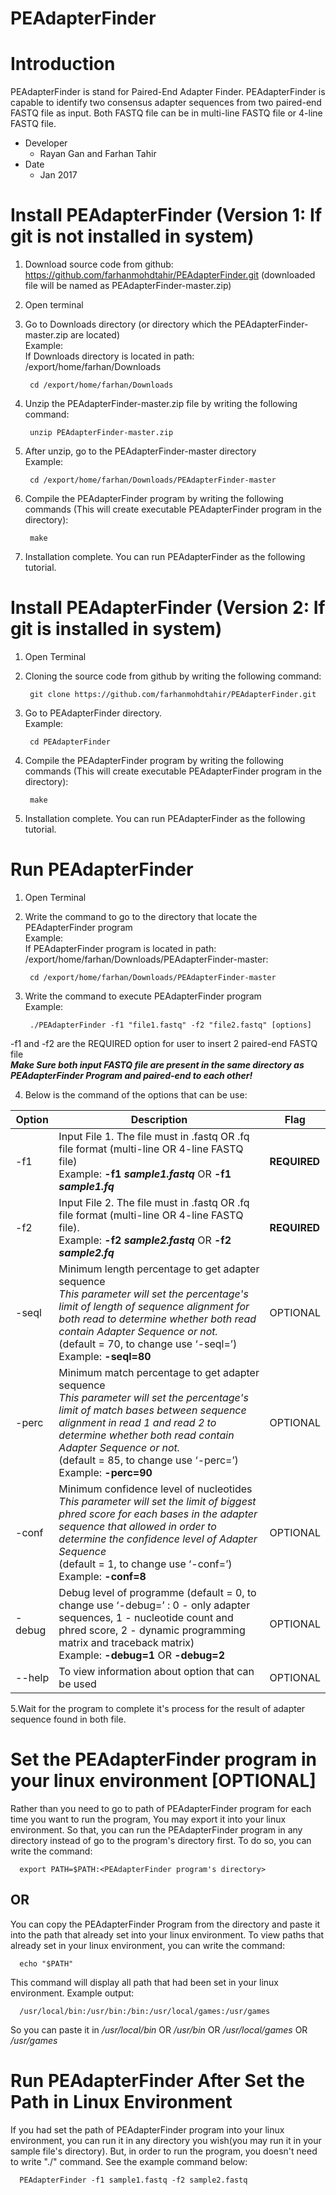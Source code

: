 # PEAdapterFinder
# Introduction  
PEAdapterFinder is stand for Paired-End Adapter Finder. PEAdapterFinder is capable to  identify two consensus adapter sequences from two paired-end FASTQ file as input. Both FASTQ file can be in multi-line FASTQ file or 4-line FASTQ file.  

- Developer  
    - Rayan Gan and Farhan Tahir 
- Date  
    - Jan 2017  
    
# Install PEAdapterFinder (Version 1: If git is not installed in system)
1. Download source code from github: https://github.com/farhanmohdtahir/PEAdapterFinder.git (downloaded file will be named as PEAdapterFinder-master.zip)  
2. Open terminal  
3. Go to Downloads directory (or directory which the PEAdapterFinder-master.zip are located)  
   Example:  
    If Downloads directory is located in path: /export/home/farhan/Downloads  
    
        cd /export/home/farhan/Downloads 
            
4. Unzip the PEAdapterFinder-master.zip file by writing the following command:  

        unzip PEAdapterFinder-master.zip  

5. After unzip, go to the PEAdapterFinder-master directory  
   Example:  

        cd /export/home/farhan/Downloads/PEAdapterFinder-master  

6. Compile the PEAdapterFinder program by writing the following commands (This will create executable PEAdapterFinder program in the directory):  
    
        make  

7. Installation complete. You can run PEAdapterFinder as the following tutorial.  

# Install PEAdapterFinder (Version 2: If git is installed in system)
1. Open Terminal  
2. Cloning the source code from github by writing the following command:  
   
        git clone https://github.com/farhanmohdtahir/PEAdapterFinder.git  

3. Go to PEAdapterFinder directory.  
   Example:

        cd PEAdapterFinder

4. Compile the PEAdapterFinder program by writing the following commands (This will create executable PEAdapterFinder program in the directory):  
   
        make  

5. Installation complete. You can run PEAdapterFinder as the following tutorial.  

# Run PEAdapterFinder  
1. Open Terminal  
2. Write the command to go to the directory that locate the PEAdapterFinder program  
   Example:  
    If PEAdapterFinder program is located in path: /export/home/farhan/Downloads/PEAdapterFinder-master:  
    
        cd /export/home/farhan/Downloads/PEAdapterFinder-master  

3. Write the command to execute PEAdapterFinder program  
   Example:  
   
        ./PEAdapterFinder -f1 "file1.fastq" -f2 "file2.fastq" [options]  

 -f1 and -f2 are the REQUIRED option for user to insert 2 paired-end FASTQ file  
___Make Sure both input FASTQ file are present in the same directory as PEAdapterFinder Program and paired-end to each other!___  

4. Below is the command of the options that can be use:  

| Option | Description                                                                                                                                                                                                                   | Flag         |
|--------|-------------------------------------------------------------------------------------------------------------------------------------------------------------------------------------------------------------------------------|--------------|
| -f1    | Input File 1. The file must in .fastq OR .fq file format  (multi-line OR 4-line FASTQ file)<br/>  Example: __-f1 _sample1.fastq___ OR __-f1 _sample1.fq___                                                                         | __REQUIRED__ |
| -f2    | Input File 2. The file must in .fastq OR .fq file format  (multi-line OR 4-line FASTQ file).<br/>  Example: __-f2 _sample2.fastq___ OR __-f2 _sample2.fq___                                                                        | __REQUIRED__ |
| -seql  | Minimum length percentage to get adapter sequence <br/> _This parameter will set the percentage's limit of length of sequence alignment for both read to determine whether both read contain Adapter Sequence or not._<br/>  (default = 70, to change use ‘-seql=’)<br/> Example: __-seql=80__                                                                                                               | OPTIONAL     |
| -perc  | Minimum match percentage to get adapter sequence <br/>_This parameter will set the percentage's limit of match bases between sequence alignment in read 1 and read 2 to determine whether both read contain Adapter Sequence or not._<br/> (default = 85, to change use ‘-perc=’)<br/> Example: __-perc=90__                                                                                                                | OPTIONAL     |
| -conf  | Minimum confidence level of nucleotides<br/>_This parameter will set the limit of biggest phred score for each bases in the adapter sequence that allowed in order to determine the confidence level of Adapter Sequence_<br/> (default = 1, to change use ‘-conf=’)<br/> Example: __-conf=8__                                                                                                                           | OPTIONAL     |
| -debug | Debug level of programme (default = 0, to change use ‘-debug=’ : 0 - only adapter sequences, 1 - nucleotide count and phred score, 2 - dynamic programming matrix and traceback matrix)<br/> Example: __-debug=1__ OR __-debug=2__ | OPTIONAL     |
| --help | To view information about option that can be used                                                                                                                                                                             | OPTIONAL     |

5.Wait for the program to complete it's process for the result of adapter sequence found in both file. 

# Set the PEAdapterFinder program in your linux environment [OPTIONAL]
Rather than you need to go to path of PEAdapterFinder program for each time you want to run the program, You may export it into your linux environment. So that, you can run the PEAdapterFinder program in any directory instead of go to the program's directory first. To do so, you can write the command: 

      export PATH=$PATH:<PEAdapterFinder program's directory>

## OR

You can copy the PEAdapterFinder Program from the directory and paste it into the path that already set into your linux environment. To view paths that already set in your linux environment, you can write the command: 

      echo "$PATH"
      
This command will display all path that had been set in your linux environment. Example output: 

      /usr/local/bin:/usr/bin:/bin:/usr/local/games:/usr/games
      
So you can paste it in _/usr/local/bin_ OR _/usr/bin_ OR _/usr/local/games_ OR _/usr/games_

# Run PEAdapterFinder After Set the Path in Linux Environment

If you had set the path of PEAdapterFinder program into your linux environment, you can run it in any directory you wish(you may run it in your sample file's directory). But, in order to run the program, you doesn't need to write "./" command. See the example command below:

      PEAdapterFinder -f1 sample1.fastq -f2 sample2.fastq
      
